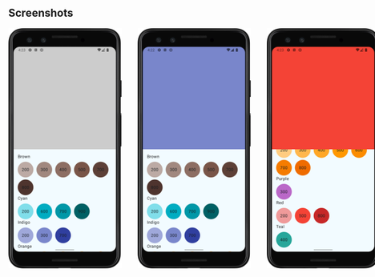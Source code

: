 ## Screenshots

<div style="display: flex; gap: 32px;">
<img src="https://github.com/encorex32268/WinwinmediaInterview/blob/master/screenshots/3.png"  width="240" height="480">
<img src="https://github.com/encorex32268/WinwinmediaInterview/blob/master/screenshots/1.png" width="240" height="480">
<img src="https://github.com/encorex32268/WinwinmediaInterview/blob/master/screenshots/2.png"  width="240" height="480">
</div>